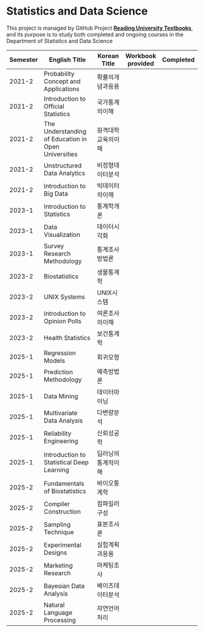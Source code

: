 # Statistics and Data Science
This project is managed by GitHub Project **[Reading University Textbooks](https://github.com/users/hwahyeon/projects/1)**, and its purpose is to study both completed and ongoing courses in the Department of Statistics and Data Science

|Semester|English Title|Korean Title|Workbook <br/> provided|Completed|
|---|---|---|:---:|:---:|
|2021-2|Probability Concept and Applications|확률의개념과응용|||
|2021-2|Introduction to Official Statistics|국가통계의이해|||
|2021-2|The Understanding of Education in Open Universities|원격대학교육의이해|||
|2021-2|Unstructured Data Analytics|비정형데이터분석|||
|2021-2|Introduction to Big Data|빅데이터의이해|||
|2023-1|Introduction to Statistics|통계학개론|||
|2023-1|Data Visualization|데이터시각화|||
|2023-1|Survey Research Methodology|통계조사방법론|||
|2023-2|Biostatistics|생물통계학|||
|2023-2|UNIX Systems|UNIX시스템|||
|2023-2|Introduction to Opinion Polls|여론조사의이해|||
|2023-2|Health Statistics|보건통계학|||
|2025-1|Regression Models|회귀모형|||
|2025-1|Prediction Methodology|예측방법론|||
|2025-1|Data Mining|데이터마이닝|||
|2025-1|Multivariate Data Analysis|다변량분석|||
|2025-1|Reliability Engineering|신뢰성공학|||
|2025-1|Introduction to Statistical Deep Learning|딥러닝의통계적이해|||
|2025-2|Fundamentals of Biostatistics|바이오통계학|||
|2025-2|Compiler Construction|컴파일러구성|||
|2025-2|Sampling Technique|표본조사론|||
|2025-2|Experimental Designs|실험계획과응용|||
|2025-2|Marketing Research|마케팅조사|||
|2025-2|Bayesian Data Analysis|베이즈데이터분석|||
|2025-2|Natural Language Processing|자연언어처리|||
